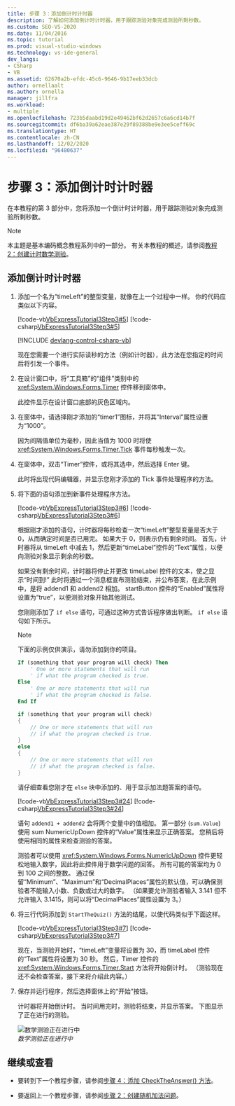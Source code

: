 ```yaml
---
title: 步骤 3：添加倒计时计时器
description: 了解如何添加倒计时计时器，用于跟踪测验对象完成测验所剩秒数。
ms.custom: SEO-VS-2020
ms.date: 11/04/2016
ms.topic: tutorial
ms.prod: visual-studio-windows
ms.technology: vs-ide-general
dev_langs:
- CSharp
- VB
ms.assetid: 62670a2b-efdc-45c6-9646-9b17eeb33dcb
author: ornellaalt
ms.author: ornella
manager: jillfra
ms.workload:
- multiple
ms.openlocfilehash: 723b5daabd19d2e49462bf62d2657c6a6cd14b7f
ms.sourcegitcommit: df6ba39a62eae387e29f89388be9e3ee5ceff69c
ms.translationtype: HT
ms.contentlocale: zh-CN
ms.lasthandoff: 12/02/2020
ms.locfileid: "96480637"
---
```

# <a name="step-3-add-a-countdown-timer"></a>步骤 3：添加倒计时计时器

在本教程的第 3 部分中，您将添加一个倒计时计时器，用于跟踪测验对象完成测验所剩秒数。

> [!NOTE]
> 本主题是基本编码概念教程系列中的一部分。 有关本教程的概述，请参阅[教程 2：创建计时数学测验](../ide/tutorial-2-create-a-timed-math-quiz.md)。

## <a name="to-add-a-countdown-timer"></a>添加倒计时计时器

1. 添加一个名为“timeLeft”的整型变量，就像在上一个过程中一样。 你的代码应类似以下内容。

     [!code-vb[VbExpressTutorial3Step3#5](../ide/codesnippet/VisualBasic/step-3-add-a-countdown-timer_1.vb)]
     [!code-csharp[VbExpressTutorial3Step3#5](../ide/codesnippet/CSharp/step-3-add-a-countdown-timer_1.cs)]

     [!INCLUDE [devlang-control-csharp-vb](./includes/devlang-control-csharp-vb.md)]

     现在您需要一个进行实际读秒的方法（例如计时器），此方法在您指定的时间后将引发一个事件。

2. 在设计窗口中，将“工具箱”的“组件”类别中的 <xref:System.Windows.Forms.Timer> 控件移到窗体中。

     此控件显示在设计窗口底部的灰色区域内。

3. 在窗体中，请选择刚才添加的“timer1”图标，并将其“Interval”属性设置为“1000”。

     因为间隔值单位为毫秒，因此当值为 1000 时将使 <xref:System.Windows.Forms.Timer.Tick> 事件每秒触发一次。

4. 在窗体中，双击“Timer”控件，或将其选中，然后选择 Enter 键。

     此时将出现代码编辑器，并显示您刚才添加的 Tick 事件处理程序的方法。

5. 将下面的语句添加到新事件处理程序方法。

     [!code-vb[VbExpressTutorial3Step3#6](../ide/codesnippet/VisualBasic/step-3-add-a-countdown-timer_2.vb)]
     [!code-csharp[VbExpressTutorial3Step3#6](../ide/codesnippet/CSharp/step-3-add-a-countdown-timer_2.cs)]

     根据刚才添加的语句，计时器将每秒检查一次“timeLeft”整型变量是否大于 0，从而确定时间是否已用完。 如果大于 0，则表示仍有剩余时间。 首先，计时器将从 timeLeft 中减去 1，然后更新“timeLabel”控件的“Text”属性，以便向测验对象显示剩余的秒数。

     如果没有剩余时间，计时器将停止并更改 timeLabel 控件的文本，使之显示“时间到!” 此时将通过一个消息框宣布测验结束，并公布答案，在此示例中，是将 addend1 和 addend2 相加。 startButton 控件的“Enabled”属性将设置为“true”，以便测验对象开始其他测试。

     您刚刚添加了 `if else` 语句，可通过这种方式告诉程序做出判断。 `if else` 语句如下所示。

    > [!NOTE]
    > 下面的示例仅供演示，请勿添加到你的项目。

    ```vb
    If (something that your program will check) Then
        ' One or more statements that will run
        ' if what the program checked is true.
    Else
        ' One or more statements that will run
        ' if what the program checked is false.
    End If
    ```

    ```csharp
    if (something that your program will check)
    {
        // One or more statements that will run
        // if what the program checked is true.
    }
    else
    {
        // One or more statements that will run
        // if what the program checked is false.
    }
    ```

     请仔细查看您刚才在 `else` 块中添加的、用于显示加法题答案的语句。

     [!code-vb[VbExpressTutorial3Step3#24](../ide/codesnippet/VisualBasic/step-3-add-a-countdown-timer_3.vb)]
     [!code-csharp[VbExpressTutorial3Step3#24](../ide/codesnippet/CSharp/step-3-add-a-countdown-timer_3.cs)]

     语句 `addend1 + addend2` 会将两个变量中的值相加。 第一部分 (`sum.Value`) 使用 sum NumericUpDown 控件的“Value”属性来显示正确答案。 您稍后将使用相同的属性来检查测验的答案。

     测验者可以使用 <xref:System.Windows.Forms.NumericUpDown> 控件更轻松地输入数字，因此将此控件用于数学问题的回答。 所有可能的答案均为 0 到 100 之间的整数。 通过保留“Minimum”、“Maximum”和“DecimalPlaces”属性的默认值，可以确保测验者不能输入小数、负数或过大的数字。 （如果要允许测验者输入 3.141 但不允许输入 3.1415，则可以将“DecimalPlaces”属性设置为 3。）

6. 将三行代码添加到 `StartTheQuiz()` 方法的结尾，以使代码类似于下面这样。

     [!code-vb[VbExpressTutorial3Step3#7](../ide/codesnippet/VisualBasic/step-3-add-a-countdown-timer_4.vb)]
     [!code-csharp[VbExpressTutorial3Step3#7](../ide/codesnippet/CSharp/step-3-add-a-countdown-timer_4.cs)]

     现在，当测验开始时，“timeLeft”变量将设置为 30，而 timeLabel 控件的“Text”属性将设置为 30 秒。 然后，Timer 控件的 <xref:System.Windows.Forms.Timer.Start> 方法将开始倒计时。 （测验现在还不会检查答案，接下来将介绍此内容。）

7. 保存并运行程序，然后选择窗体上的“开始”按钮。

     计时器将开始倒计时。 当时间用完时，测验将结束，并显示答案。 下图显示了正在进行的测验。

     ![数学测验正在进行中](../ide/media/express_addcountdown.png)<br/>
*数学测验正在进行中*

## <a name="to-continue-or-review"></a>继续或查看

- 要转到下一个教程步骤，请参阅[步骤 4：添加 CheckTheAnswer() 方法](../ide/step-4-add-the-checktheanswer-parens-method.md)。

- 要返回上一个教程步骤，请参阅[步骤 2：创建随机加法问题](../ide/step-2-create-a-random-addition-problem.md)。
